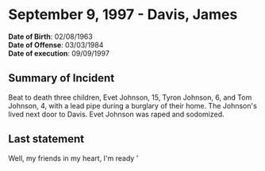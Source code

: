 # September 9, 1997 - Davis, James

**Date of Birth**: 02/08/1963<br/>
**Date of Offense**: 03/03/1984<br/>
**Date of execution**: 09/09/1997<br/>

## Summary of Incident
Beat to death three children, Evet Johnson, 15, Tyron Johnson, 6, and Tom Johnson, 4, with a lead pipe during a burglary of their home. The Johnson's lived next door to Davis. Evet Johnson was raped and sodomized.

## Last statement
Well, my friends in my heart, I'm ready '